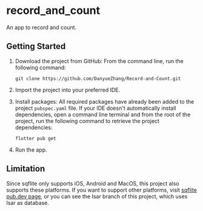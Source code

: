# record_and_count

An app to record and count.

## Getting Started

1. Download the project from GitHub: From the command line, run the following command:

   `git clone https://github.com/DanyueZhang/Record-and-Count.git`

2. Import the project into your preferred IDE.

3. Install packages: All required packages have already been added to the project `pubspec.yaml` file. If your IDE doesn't automatically install dependencies, open a command line terminal and from the root of the project, run the following command to retrieve the project dependencies:

   `flutter pub get`

4. Run the app.

## Limitation

Since sqflite only supports iOS, Android and MacOS, this project also supports these platforms. If you want to support other platforms, visit [sqflite pub.dev page](https://pub.dev/packages/sqflite), or you can see the Isar branch of this project, which uses Isar as database.